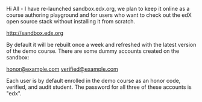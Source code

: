 Hi All - I have re-launched sandbox.edx.org, we plan to keep it online 
as a course authoring playground and for users who want to check out 
the edX open source stack without installing it from scratch. 

http://sandbox.edx.org 

By default it will be rebuilt once a week and refreshed with the 
latest version of the demo course. 
There are some dummy accounts created on the sandbox: 

honor@example.com
verified@example.com 

Each user is by default enrolled in the demo course as an honor code, 
verified, and audit student. 
The password for all three of these accounts is "edx". 